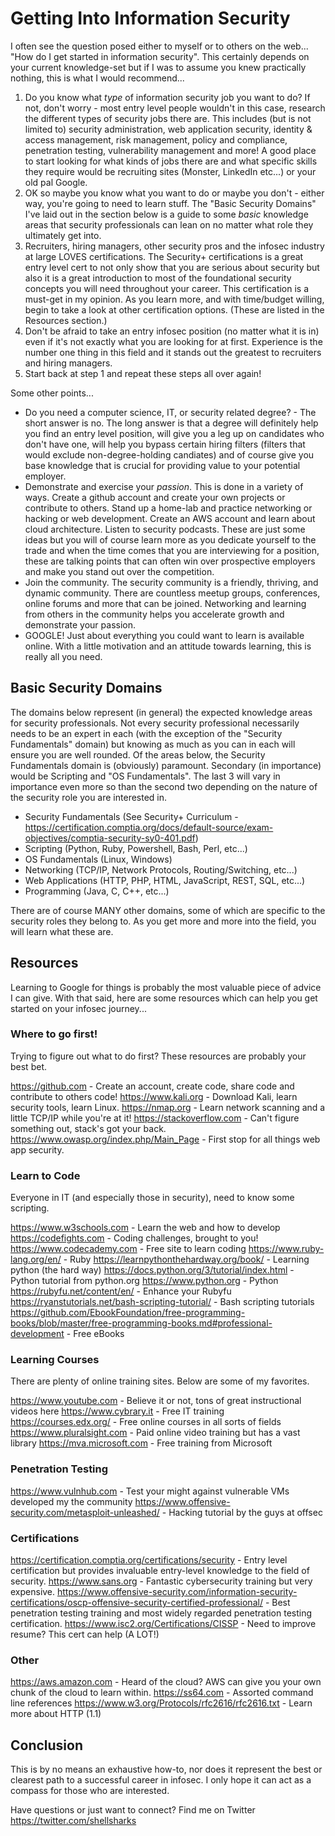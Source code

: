 # Getting Into Information Security

I often see the question posed either to myself or to others on the web... "How do I get started in information security". This certainly depends on your current knowledge-set but if I was to assume you knew practically nothing, this is what I would recommend...

1. Do you know what *type* of information security job you want to do? If not, don't worry - most entry level people wouldn't in this case, research the different types of security jobs there are. This includes (but is not limited to) security administration, web application security, identity & access management, risk management, policy and compliance, penetration testing, vulnerability management and more! A good place to start looking for what kinds of jobs there are and what specific skills they require would be recruiting sites (Monster, LinkedIn etc...) or your old pal Google.
1. OK so maybe you know what you want to do or maybe you don't - either way, you're going to need to learn stuff. The "Basic Security Domains" I've laid out in the section below is a guide to some *basic* knowledge areas that security professionals can lean on no matter what role they ultimately get into.
1. Recruiters, hiring managers, other security pros and the infosec industry at large LOVES certifications. The Security+ certifications is a great entry level cert to not only show that you are serious about security but also it is a great introduction to most of the foundational security concepts you will need throughout your career. This certification is a must-get in my opinion. As you learn more, and with time/budget willing, begin to take a look at other certification options. (These are listed in the Resources section.)
1. Don't be afraid to take an entry infosec position (no matter what it is in) even if it's not exactly what you are looking for at first. Experience is the number one thing in this field and it stands out the greatest to recruiters and hiring managers.
1. Start back at step 1 and repeat these steps all over again!

Some other points...
* Do you need a computer science, IT, or security related degree? - The short answer is no. The long answer is that a degree will definitely help you find an entry level position, will give you a leg up on candidates who don't have one, will help you bypass certain hiring filters (filters that would exclude non-degree-holding candiates) and of course give you base knowledge that is crucial for providing value to your potential employer.
* Demonstrate and exercise your *passion*. This is done in a variety of ways. Create a github account and create your own projects or contribute to others. Stand up a home-lab and practice networking or hacking or web development. Create an AWS account and learn about cloud architecture. Listen to security podcasts. These are just some ideas but you will of course learn more as you dedicate yourself to the trade and when the time comes that you are interviewing for a position, these are talking points that can often win over prospective employers and make you stand out over the competition.
* Join the community. The security community is a friendly, thriving, and dynamic community. There are countless meetup groups, conferences, online forums and more that can be joined. Networking and learning from others in the community helps you accelerate growth and demonstrate your passion.
* GOOGLE! Just about everything you could want to learn is available online. With a little motivation and an attitude towards learning, this is really all you need.


## Basic Security Domains

The domains below represent (in general) the expected knowledge areas for security professionals. Not every security professional necessarily needs to be an expert in each (with the exception of the "Security Fundamentals" domain) but knowing as much as you can in each will ensure you are well rounded. Of the areas below, the Security Fundamentals domain is (obviously) paramount. Secondary (in importance) would be Scripting and "OS Fundamentals". The last 3 will vary in importance even more so than the second two depending on the nature of the security role you are interested in.

* Security Fundamentals (See Security+ Curriculum - https://certification.comptia.org/docs/default-source/exam-objectives/comptia-security-sy0-401.pdf)
* Scripting (Python, Ruby, Powershell, Bash, Perl, etc...)
* OS Fundamentals (Linux, Windows)
* Networking (TCP/IP, Network Protocols, Routing/Switching, etc...)
* Web Applications (HTTP, PHP, HTML, JavaScript, REST, SQL, etc...)
* Programming (Java, C, C++, etc...)

There are of course MANY other domains, some of which are specific to the security roles they belong to. As you get more and more into the field, you will learn what these are.

## Resources
Learning to Google for things is probably the most valuable piece of advice I can give. With that said, here are some resources which can help you get started on your infosec journey...

### Where to go first!
Trying to figure out what to do first? These resources are probably your best bet.

https://github.com - Create an account, create code, share code and contribute to others code!
https://www.kali.org - Download Kali, learn security tools, learn Linux.
https://nmap.org - Learn network scanning and a little TCP/IP while you're at it!
https://stackoverflow.com - Can't figure something out, stack's got your back.
https://www.owasp.org/index.php/Main_Page - First stop for all things web app security.

### Learn to Code
Everyone in IT (and especially those in security), need to know some scripting.

https://www.w3schools.com - Learn the web and how to develop
https://codefights.com - Coding challenges, brought to you!
https://www.codecademy.com - Free site to learn coding
https://www.ruby-lang.org/en/ - Ruby
https://learnpythonthehardway.org/book/ - Learning python (the hard way)
https://docs.python.org/3/tutorial/index.html - Python tutorial from python.org
https://www.python.org - Python
https://rubyfu.net/content/en/ - Enhance your Rubyfu
https://ryanstutorials.net/bash-scripting-tutorial/ - Bash scripting tutorials
https://github.com/EbookFoundation/free-programming-books/blob/master/free-programming-books.md#professional-development - Free eBooks

### Learning Courses
There are plenty of online training sites. Below are some of my favorites.

https://www.youtube.com - Believe it or not, tons of great instructional videos here
https://www.cybrary.it - Free IT training
https://courses.edx.org/ - Free online courses in all sorts of fields
https://www.pluralsight.com - Paid online video training but has a vast library
https://mva.microsoft.com - Free training from Microsoft

### Penetration Testing
https://www.vulnhub.com - Test your might against vulnerable VMs developed my the community
https://www.offensive-security.com/metasploit-unleashed/ - Hacking tutorial by the guys at offsec

### Certifications
https://certification.comptia.org/certifications/security - Entry level certification but provides invaluable entry-level knowledge to the field of security.
https://www.sans.org - Fantastic cybersecurity training but very expensive.
https://www.offensive-security.com/information-security-certifications/oscp-offensive-security-certified-professional/ - Best penetration testing training and most widely regarded penetration testing certification.
https://www.isc2.org/Certifications/CISSP - Need to improve resume? This cert can help (A LOT!)

### Other
https://aws.amazon.com - Heard of the cloud? AWS can give you your own chunk of the cloud to learn within.
https://ss64.com - Assorted command line references
https://www.w3.org/Protocols/rfc2616/rfc2616.txt - Learn more about HTTP (1.1)

## Conclusion
This is by no means an exhaustive how-to, nor does it represent the best or clearest path to a successful career in infosec. I only hope it can act as a compass for those who are interested.

Have questions or just want to connect? Find me on Twitter https://twitter.com/shellsharks
